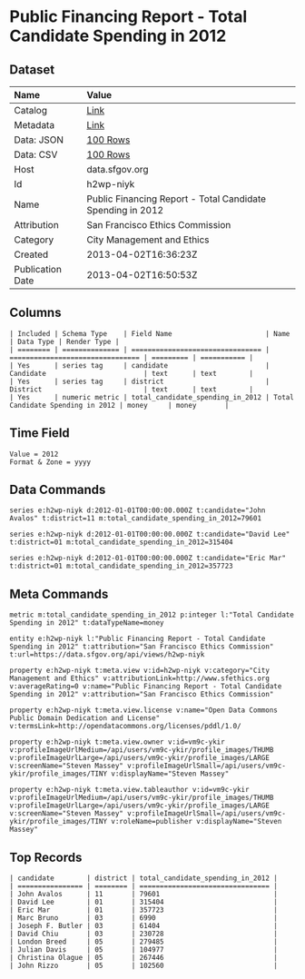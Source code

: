 # Public Financing Report - Total Candidate Spending in 2012

## Dataset

| Name | Value |
| :--- | :---- |
| Catalog | [Link](https://catalog.data.gov/dataset/public-financing-report-total-candidate-spending-in-2012-3b3f7) |
| Metadata | [Link](https://data.sfgov.org/api/views/h2wp-niyk) |
| Data: JSON | [100 Rows](https://data.sfgov.org/api/views/h2wp-niyk/rows.json?max_rows=100) |
| Data: CSV | [100 Rows](https://data.sfgov.org/api/views/h2wp-niyk/rows.csv?max_rows=100) |
| Host | data.sfgov.org |
| Id | h2wp-niyk |
| Name | Public Financing Report - Total Candidate Spending in 2012 |
| Attribution | San Francisco Ethics Commission |
| Category | City Management and Ethics |
| Created | 2013-04-02T16:36:23Z |
| Publication Date | 2013-04-02T16:50:53Z |

## Columns

```ls
| Included | Schema Type    | Field Name                       | Name                             | Data Type | Render Type |
| ======== | ============== | ================================ | ================================ | ========= | =========== |
| Yes      | series tag     | candidate                        | Candidate                        | text      | text        |
| Yes      | series tag     | district                         | District                         | text      | text        |
| Yes      | numeric metric | total_candidate_spending_in_2012 | Total Candidate Spending in 2012 | money     | money       |
```

## Time Field

```ls
Value = 2012
Format & Zone = yyyy
```

## Data Commands

```ls
series e:h2wp-niyk d:2012-01-01T00:00:00.000Z t:candidate="John Avalos" t:district=11 m:total_candidate_spending_in_2012=79601

series e:h2wp-niyk d:2012-01-01T00:00:00.000Z t:candidate="David Lee" t:district=01 m:total_candidate_spending_in_2012=315404

series e:h2wp-niyk d:2012-01-01T00:00:00.000Z t:candidate="Eric Mar" t:district=01 m:total_candidate_spending_in_2012=357723
```

## Meta Commands

```ls
metric m:total_candidate_spending_in_2012 p:integer l:"Total Candidate Spending in 2012" t:dataTypeName=money

entity e:h2wp-niyk l:"Public Financing Report - Total Candidate Spending in 2012" t:attribution="San Francisco Ethics Commission" t:url=https://data.sfgov.org/api/views/h2wp-niyk

property e:h2wp-niyk t:meta.view v:id=h2wp-niyk v:category="City Management and Ethics" v:attributionLink=http://www.sfethics.org v:averageRating=0 v:name="Public Financing Report - Total Candidate Spending in 2012" v:attribution="San Francisco Ethics Commission"

property e:h2wp-niyk t:meta.view.license v:name="Open Data Commons Public Domain Dedication and License" v:termsLink=http://opendatacommons.org/licenses/pddl/1.0/

property e:h2wp-niyk t:meta.view.owner v:id=vm9c-ykir v:profileImageUrlMedium=/api/users/vm9c-ykir/profile_images/THUMB v:profileImageUrlLarge=/api/users/vm9c-ykir/profile_images/LARGE v:screenName="Steven Massey" v:profileImageUrlSmall=/api/users/vm9c-ykir/profile_images/TINY v:displayName="Steven Massey"

property e:h2wp-niyk t:meta.view.tableauthor v:id=vm9c-ykir v:profileImageUrlMedium=/api/users/vm9c-ykir/profile_images/THUMB v:profileImageUrlLarge=/api/users/vm9c-ykir/profile_images/LARGE v:screenName="Steven Massey" v:profileImageUrlSmall=/api/users/vm9c-ykir/profile_images/TINY v:roleName=publisher v:displayName="Steven Massey"
```

## Top Records

```ls
| candidate        | district | total_candidate_spending_in_2012 | 
| ================ | ======== | ================================ | 
| John Avalos      | 11       | 79601                            | 
| David Lee        | 01       | 315404                           | 
| Eric Mar         | 01       | 357723                           | 
| Marc Bruno       | 03       | 6990                             | 
| Joseph F. Butler | 03       | 61404                            | 
| David Chiu       | 03       | 230728                           | 
| London Breed     | 05       | 279485                           | 
| Julian Davis     | 05       | 104977                           | 
| Christina Olague | 05       | 267446                           | 
| John Rizzo       | 05       | 102560                           | 
```